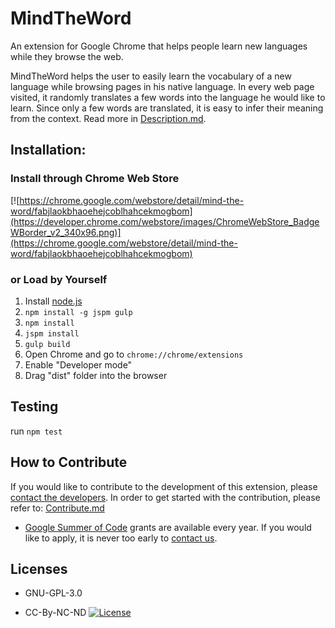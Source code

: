 MindTheWord
===========
An extension for Google Chrome that helps people learn new languages while they browse the web.

MindTheWord helps the user to easily learn the vocabulary of a new language
while browsing pages in his native language. In every web page visited, it
randomly translates a few words into the language he would like to learn.
Since only a few words are translated, it is easy to infer their meaning from
the context.
Read more in [Description.md](Description.md).

## Installation:

### Install through Chrome Web Store
[![https://chrome.google.com/webstore/detail/mind-the-word/fabjlaokbhaoehejcoblhahcekmogbom](https://developer.chrome.com/webstore/images/ChromeWebStore_BadgeWBorder_v2_340x96.png)](https://chrome.google.com/webstore/detail/mind-the-word/fabjlaokbhaoehejcoblhahcekmogbom)

### or Load by Yourself
1.  Install [node.js](https://nodejs.org)
2. `npm install -g jspm gulp`
3. `npm install`
4. `jspm install`
5. `gulp build`
6. Open Chrome and go to `chrome://chrome/extensions`
7. Enable "Developer mode"
8. Drag  "dist" folder into the browser

Testing
-------
run `npm test`

How to Contribute
-------------
If you would like to contribute to the development of this extension, please [contact the developers](http://www.aossie.org/#contact).
In order to get started with the contribution, please refer to:
[Contribute.md](https://gitlab.com/aossie/MindTheWord/blob/master/CONTRIBUTE.md)

* [Google Summer of Code](GoogleSummerOfCode.md) grants are available every year. If you would like to apply, it is never too early to [contact us](http://www.aossie.org/#contact).

Licenses
--------

* GNU-GPL-3.0

* CC-By-NC-ND [![License](https://i.creativecommons.org/l/by-nc-nd/4.0/88x31.png)](http://creativecommons.org/licenses/by-nc-nd/4.0/)
